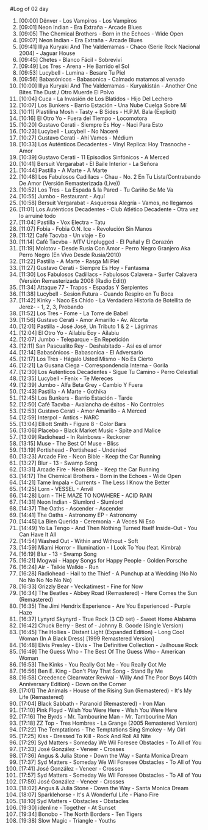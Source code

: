 #Log of 02 day

1. [00:00] Dënver - Los Vampiros - Los Vampiros
1. [09:01] Neon Indian - Era Extraña - Arcade Blues
1. [09:05] The Chemical Brothers - Born in the Echoes - Wide Open
1. [09:07] Neon Indian - Era Extraña - Arcade Blues
1. [09:41] Illya Kuryaki And The Valderramas - Chaco (Serie Rock Nacional 2004) - Jaguar House
1. [09:45] Chetes - Blanco Fácil - Sobreviví
1. [09:49] Los Tres - Arena - He Barrido el Sol
1. [09:53] Lucybell - Lumina - Besare Tu Piel
1. [09:56] Babasónicos - Babasonica - Calmado matamos al venado
1. [10:00] Illya Kuryaki And The Valderramas - Kuryakistán - Another One Bites The Dust / Otro Muerde El Polvo
1. [10:04] Cuca - La Invasión de Los Blatidos - Hijo Del Lechero
1. [10:07] Los Bunkers - Barrio Estación - Una Nube Cuelga Sobre Mí
1. [10:11] Plastilina Mosh - Tasty + B Sides - H.P.M. Bala (Explicit)
1. [10:16] El Otro Yo - Fuera del Tiempo - Locomotora
1. [10:20] Gustavo Cerati - Siempre Es Hoy - Naci Para Esto
1. [10:23] Lucybell - Lucybell - No Naceré
1. [10:27] Gustavo Cerati - Ahí Vamos - Médium
1. [10:33] Los Auténticos Decadentes - Vinyl Replica: Hoy Trasnoche - Amor
1. [10:39] Gustavo Cerati - 11 Episodios Sinfónicos - A Merced
1. [10:41] Bersuit Vergarabat - El Baile Interior - La Señora
1. [10:44] Pastilla - A Marte - A Marte
1. [10:48] Los Fabulosos Cadillacs - Chau - No. 2 En Tu Lista/Contrabando De Amor (Versión Remasterizada (Live))
1. [10:52] Los Tres - La Espada & la Pared - Tu Cariño Se Me Va
1. [10:55] Jumbo - Restaurant - Aquí
1. [10:58] Bersuit Vergarabat - Asquerosa Alegría - Vamos, no llegamos
1. [11:01] Los Auténticos Decadentes - Club Atlético Decadente - Otra vez lo arruiné todo
1. [11:04] Pastilla - Vox Electra - Tatu
1. [11:07] Fobia - Fobia O.N. Ice - Revolución Sin Manos
1. [11:12] Café Tacvba - Un viaje - Eo
1. [11:14] Café Tacvba - MTV Unplugged - El Puñal y El Corazón
1. [11:19] Molotov - Desde Rusia Con Amor - Perro Negro Granjero Aka Perro Negro (En Vivo Desde Rusia/2010)
1. [11:22] Pastilla - A Marte - Rasga Mi Piel
1. [11:27] Gustavo Cerati - Siempre Es Hoy - Fantasma
1. [11:30] Los Fabulosos Cadillacs - Fabulosos Calavera - Surfer Calavera (Versión Remasterizada 2008 (Radio Edit))
1. [11:34] Attaque 77 - Trapos - Espadas Y Serpientes
1. [11:38] Lucybell - Sesion Futura - Cuando Respiro en Tu Boca
1. [11:42] Kinky - Naco Es Chido - La Verdadera Historia de Botellita de Jerez- - 1, 2, 3, Probando
1. [11:52] Los Tres - Fome - La Torre de Babel
1. [11:56] Gustavo Cerati - Amor Amarillo - Av. Alcorta
1. [12:01] Pastilla - José José, Un Tributo 1 & 2 - Lágrimas
1. [12:04] El Otro Yo - Ailabiu Eoy - Ailabiu
1. [12:07] Jumbo - Teleparque - En Repetición
1. [12:11] San Pascualito Rey - Deshabitado - Así es el amor
1. [12:14] Babasónicos - Babasonica - El Adversario
1. [12:17] Los Tres - Hágalo Usted Mismo - No Es Cierto
1. [12:21] La Gusana Ciega - Correspondencia Interna - Gorila
1. [12:30] Los Auténticos Decadentes - Sigue Tu Camino - Perro Celestial
1. [12:35] Lucybell - Fenix - Te Mereces
1. [12:39] Jumbo - Alfa Beta Grey - Cambio Y Fuera
1. [12:43] Pastilla - A Marte - Gothika
1. [12:45] Los Bunkers - Barrio Estación - Tarde
1. [12:50] Café Tacvba - Avalancha de éxitos - No Controles
1. [12:53] Gustavo Cerati - Amor Amarillo - A Merced
1. [12:59] Interpol - Antics - NARC
1. [13:04] Elliott Smith - Figure 8 - Color Bars
1. [13:06] Placebo - Black Market Music - Spite and Malice
1. [13:09] Radiohead - In Rainbows - Reckoner
1. [13:15] Muse - The Best Of Muse - Bliss
1. [13:19] Portishead - Portishead - Undenied
1. [13:23] Arcade Fire - Neon Bible - Keep the Car Running
1. [13:27] Blur - 13 - Swamp Song
1. [13:31] Arcade Fire - Neon Bible - Keep the Car Running
1. [14:17] The Chemical Brothers - Born in the Echoes - Wide Open
1. [14:21] Tame Impala - Currents - The Less I Know the Better
1. [14:25] Lorn - VESSEL - Anvil
1. [14:28] Lorn - THE MAZE TO NOWHERE - ACID RAIN
1. [14:31] Neon Indian - Slumlord - Slumlord
1. [14:37] The Oaths - Ascender - Ascender
1. [14:41] The Oaths - Astronomy EP - Astronomy
1. [14:45] La Bien Querida - Ceremonia - A Veces Ni Eso
1. [14:49] Yo La Tengo - And Then Nothing Turned Itself Inside-Out - You Can Have It All
1. [14:54] Washed Out - Within and Without - Soft
1. [14:59] Miami Horror - Illumination - I Look To You (feat. Kimbra)
1. [16:19] Blur - 13 - Swamp Song
1. [16:21] Mogwai - Happy Songs for Happy People - Golden Porsche
1. [16:24] Air - Talkie Walkie - Run
1. [16:28] Radiohead - Hail to the Thief - A Punchup at a Wedding (No No No No No No No No)
1. [16:33] Grizzly Bear - Veckatimest - Fine for Now
1. [16:34] The Beatles - Abbey Road (Remastered) - Here Comes the Sun (Remastered)
1. [16:35] The Jimi Hendrix Experience - Are You Experienced - Purple Haze
1. [16:37] Lynyrd Skynyrd - True Rock (3 CD set) - Sweet Home Alabama
1. [16:42] Chuck Berry - Best of - Johnny B. Goode (Single Version)
1. [16:45] The Hollies - Distant Light (Expanded Edition) - Long Cool Woman (In A Black Dress) [1999 Remastered Version]
1. [16:48] Elvis Presley - Elvis - The Definitive Collection - Jailhouse Rock
1. [16:49] The Guess Who - The Best Of The Guess Who - American Woman
1. [16:53] The Kinks - You Really Got Me - You Really Got Me
1. [16:56] Ben E. King - Don't Play That Song - Stand By Me
1. [16:58] Creedence Clearwater Revival - Willy And The Poor Boys (40th Anniversary Edition) - Down on the Corner
1. [17:01] The Animals - House of the Rising Sun (Remastered) - It's My Life (Remastered)
1. [17:04] Black Sabbath - Paranoid (Remastered) - Iron Man
1. [17:10] Pink Floyd - Wish You Were Here - Wish You Were Here
1. [17:16] The Byrds - Mr. Tambourine Man - Mr. Tambourine Man
1. [17:18] ZZ Top - Tres Hombres - La Grange (2005 Remastered Version)
1. [17:22] The Temptations - The Temptations Sing Smokey - My Girl
1. [17:25] Kiss - Dressed To Kill - Rock And Roll All Nite
1. [17:29] Syd Matters - Someday We Wil Foresee Obstacles - To All of You
1. [17:33] José González - Veneer - Crosses
1. [17:36] Angus & Julia Stone - Down the Way - Santa Monica Dream
1. [17:37] Syd Matters - Someday We Wil Foresee Obstacles - To All of You
1. [17:41] José González - Veneer - Crosses
1. [17:57] Syd Matters - Someday We Wil Foresee Obstacles - To All of You
1. [17:59] José González - Veneer - Crosses
1. [18:02] Angus & Julia Stone - Down the Way - Santa Monica Dream
1. [18:07] Sparklehorse - It's A Wonderful Life - Piano Fire
1. [18:10] Syd Matters - Obstacles - Obstacles
1. [19:30] idenline - Together - At Sunset
1. [19:34] Bonobo - The North Borders - Ten Tigers
1. [19:38] Slow Magic - Triangle - Youths
